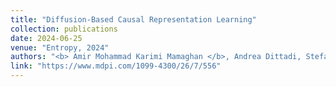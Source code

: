 ```yaml
---
title: "Diffusion-Based Causal Representation Learning"
collection: publications
date: 2024-06-25
venue: "Entropy, 2024"
authors: "<b> Amir Mohammad Karimi Mamaghan </b>, Andrea Dittadi, Stefan Bauer, Karl Henrik Johansson, Francesco Quinzan"
link: "https://www.mdpi.com/1099-4300/26/7/556"
---
```

